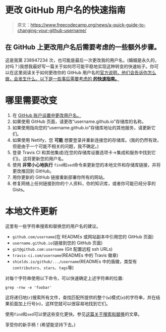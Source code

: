 # 更改 GitHub 用户名的快速指南

> 原文：<https://www.freecodecamp.org/news/a-quick-guide-to-changing-your-github-username/>

## 在 GitHub 上更改用户名后需要考虑的一些额外步骤。

这是我第 238947234 次，也可能是最后一次更改我的用户名，(婚姻是永久的，对吗？)我想我最好写一篇关于如何尽可能平稳地实现这种转变的快速帖子。你可以在这里阅读关于如何更改你的 GitHub 用户名的[官方说明，他们会告诉你怎么做，会发生什么。以下是一些事后需要考虑的 **的快速指南。**](https://help.github.com/en/articles/changing-your-github-username?source=post_page---------------------------)

# 哪里需要改变

1.  在 [GitHub 账户设置中更改用户名。](https://github.com/settings/admin?source=post_page---------------------------)
2.  如果使用 GitHub 页面，请更改“username.github.io”存储库的名称。
3.  如果使用指向您的“username.github.io”存储库地址的其他服务，请更新它们。
4.  如果使用 Netlify，您 **可能** 想要登录并重新连接您的存储库。(我的仍然有效，但是由于一个可能不相关的问题，我不确定。)
5.  登录 Travis CI 和其他集成(在您的存储库设置选项卡->集成和服务中找到它们)。这将更新您的用户名。
6.  使用 **非常小心地执行** `find`和`sed`命令来更新您的本地文件和存储库链接，并将更改推回到 GitHub。
7.  用你更新的 GitHub 链接重新部署你所有的网站。
8.  修复网络上任何链接到你的个人资料，你的知识库，或者你可能已经分享的 Gists。

# 本地文件更新

这里有一些字符串搜索和替换您的用户名的建议。

*   `github.com/username`(在 READMEs 或网站副本中引用您的 GitHub 页面)
*   `username.github.io`(链接到您的 GitHub 页面)
*   `git@github.com:username` (Git 配置远程 ssh URLs)
*   `travis-ci.com/username`(READMEs 中的 Travis 徽章)
*   `shields.io/github/.../username`(READMEs 中的盾徽，类型有`contributors`、`stars`、`tags`等)

对每个字符串使用以下命令，可以快速确定上述字符串的位置:

`grep -rnw -e 'foobar'`

这将递归地(`r`)搜索所有文件，查找匹配所提供的整个(`w`)模式(`e`)的字符串，并在结果前面加上行号(`n`)，这样您就可以很容易地找到它们。

使用`find`和`sed`可以使这些变化更快。参见[这篇关于搜索和替换](https://victoria.dev/verbose/how-to-replace-a-string-in-a-dozen-old-blog-posts-with-one-sed-terminal-command/?source=post_page---------------------------)的文章。

享受你的新手柄！(希望能坚持下去。)